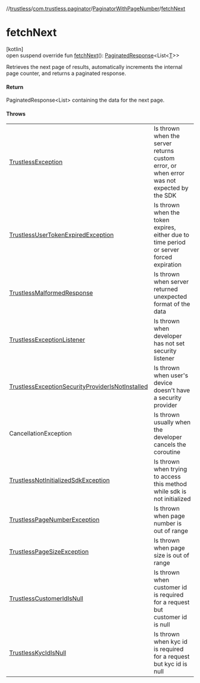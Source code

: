 //[trustless](../../../index.md)/[com.trustless.paginator](../index.md)/[PaginatorWithPageNumber](index.md)/[fetchNext](fetch-next.md)

# fetchNext

[kotlin]\
open suspend override fun [fetchNext](fetch-next.md)(): [PaginatedResponse](../-paginated-response/index.md)&lt;List&lt;[T](index.md)&gt;&gt;

Retrieves the next page of results, automatically increments the internal page counter, and returns a paginated response.

#### Return

PaginatedResponse<List<T>> containing the data for the next page.

#### Throws

| | |
|---|---|
| [TrustlessException](../../com.trustless.exceptions/-trustless-exception/index.md) | Is thrown when the server returns custom error, or when error was not expected by the SDK |
| [TrustlessUserTokenExpiredException](../../com.trustless.exceptions/-trustless-user-token-expired-exception/index.md) | Is thrown when the token expires, either due to time period or server forced expiration |
| [TrustlessMalformedResponse](../../com.trustless.exceptions/-trustless-malformed-response/index.md) | Is thrown when server returned unexpected format of the data |
| [TrustlessExceptionListener](../../com.trustless.exceptions/-trustless-exception-listener/index.md) | Is thrown when developer has not set security listener |
| [TrustlessExceptionSecurityProviderIsNotInstalled](../../com.trustless.exceptions/-trustless-exception-security-provider-is-not-installed/index.md) | Is thrown when user's device doesn't have a security provider |
| CancellationException | Is thrown usually when the developer cancels the coroutine |
| [TrustlessNotInitializedSdkException](../../com.trustless.exceptions/-trustless-not-initialized-sdk-exception/index.md) | Is thrown when trying to access this method while sdk is not initialized |
| [TrustlessPageNumberException](../../com.trustless.exceptions/-trustless-page-number-exception/index.md) | Is thrown when page number is out of range |
| [TrustlessPageSizeException](../../com.trustless.exceptions/-trustless-page-size-exception/index.md) | Is thrown when page size is out of range |
| [TrustlessCustomerIdIsNull](../../com.trustless.exceptions/-trustless-customer-id-is-null/index.md) | Is thrown when customer id is required for a request but customer id is null |
| [TrustlessKycIdIsNull](../../com.trustless.exceptions/-trustless-kyc-id-is-null/index.md) | Is thrown when kyc id is required for a request but kyc id is null |
